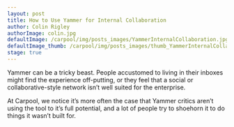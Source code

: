 ```yaml
---
layout: post
title: How to Use Yammer for Internal Collaboration
author: Colin Rigley
authorImage: colin.jpg
defaultImage: /carpool/img/posts_images/YammerInternalCollaboration.jpg
defaultImage_thumb: /carpool/img/posts_images/thumb_YammerInternalCollaboration.jpg
stage: true
---
```

Yammer can be a tricky beast. People accustomed to living in their inboxes might find the experience off-putting, or they feel that a social or collaborative-style network isn’t well suited for the enterprise.

<!--more-->

At Carpool, we notice it’s more often the case that Yammer critics aren’t using the tool to it’s full potential, and a lot of people try to shoehorn it to do things it wasn’t built for.
